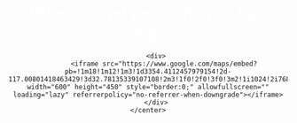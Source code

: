 <html>
  
<head>
    <meta charset="utf-8">
    <style media="screen">
        /* body {
            background-image: linear-gradient(
                to right, white, pink);
        } */
    </style>
</head>
  
<body>
    <center>
        <h1 style="color: #ffffff">
            Where to get period help in San Diego!
        </h1>
          
        <div>
            <iframe src="https://www.google.com/maps/embed?pb=!1m18!1m12!1m3!1d3354.4112457979154!2d-117.00801418463429!3d32.78135339107108!2m3!1f0!2f0!3f0!3m2!1i1024!2i768!4f13.1!3m3!1m2!1s0x80d9576d778af24f%3A0xa0dc9f6725b2ec38!2sWomen%20Health%20Center!5e0!3m2!1sen!2sus!4v1673292960239!5m2!1sen!2sus" width="600" height="450" style="border:0;" allowfullscreen="" loading="lazy" referrerpolicy="no-referrer-when-downgrade"></iframe>
        </div>
    </center>
</body>
  
</html>